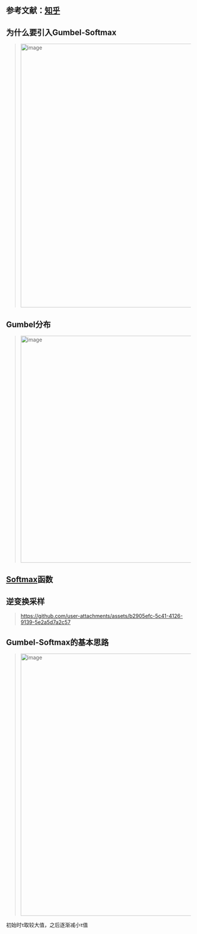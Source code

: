 ## 参考文献：[知乎](https://zhuanlan.zhihu.com/p/633431594)

## 为什么要引入Gumbel-Softmax

> <img width="717" alt="image" src="https://github.com/user-attachments/assets/03b4cf6e-c3f1-4a64-ac7d-685831e8ce0e">

## Gumbel分布

> <img width="617" alt="image" src="https://github.com/user-attachments/assets/2b4140bb-be28-4700-8776-b459b1cf010d">

## [Softmax](https://zhuanlan.zhihu.com/p/168562182)函数

## 逆变换采样

> https://github.com/user-attachments/assets/b2905efc-5c41-4126-9139-5e2a5d7a2c57

## Gumbel-Softmax的基本思路

> <img width="713" alt="image" src="https://github.com/user-attachments/assets/6e604ba5-729d-4acf-9370-f91c0b3e580a">

初始时τ取较大值，之后逐渐减小τ值
